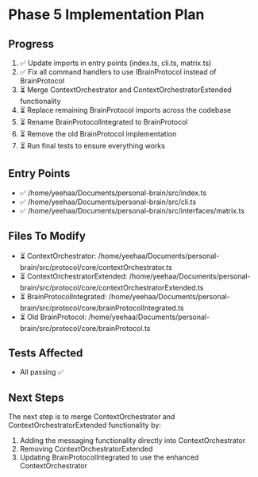 # Phase 5 Implementation Plan

## Progress

1. ✅ Update imports in entry points (index.ts, cli.ts, matrix.ts)
2. ✅ Fix all command handlers to use IBrainProtocol instead of BrainProtocol
3. ⏳ Merge ContextOrchestrator and ContextOrchestratorExtended functionality
4. ⏳ Replace remaining BrainProtocol imports across the codebase
5. ⏳ Rename BrainProtocolIntegrated to BrainProtocol
6. ⏳ Remove the old BrainProtocol implementation
7. ⏳ Run final tests to ensure everything works

## Entry Points
- ✅ /home/yeehaa/Documents/personal-brain/src/index.ts
- ✅ /home/yeehaa/Documents/personal-brain/src/cli.ts
- ✅ /home/yeehaa/Documents/personal-brain/src/interfaces/matrix.ts

## Files To Modify
- ⏳ ContextOrchestrator: /home/yeehaa/Documents/personal-brain/src/protocol/core/contextOrchestrator.ts
- ⏳ ContextOrchestratorExtended: /home/yeehaa/Documents/personal-brain/src/protocol/core/contextOrchestratorExtended.ts
- ⏳ BrainProtocolIntegrated: /home/yeehaa/Documents/personal-brain/src/protocol/core/brainProtocolIntegrated.ts
- ⏳ Old BrainProtocol: /home/yeehaa/Documents/personal-brain/src/protocol/core/brainProtocol.ts

## Tests Affected
- All passing ✅

## Next Steps
The next step is to merge ContextOrchestrator and ContextOrchestratorExtended functionality by:
1. Adding the messaging functionality directly into ContextOrchestrator
2. Removing ContextOrchestratorExtended
3. Updating BrainProtocolIntegrated to use the enhanced ContextOrchestrator
